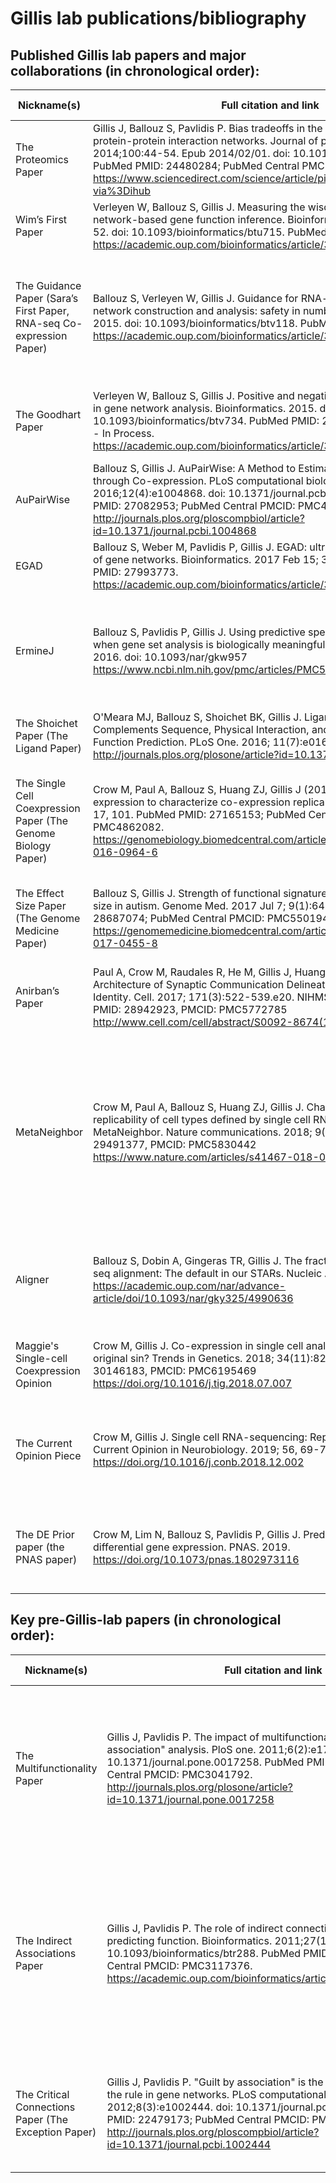 # Gillis lab publications/bibliography

## Published Gillis lab papers and major collaborations (in chronological order):

| Nickname(s)                                                                   |    Full citation  and link                                                                                                                                                                                                                                                                                                                                                 |    Main   Takeaways/Comments                                                                                                                                                                                                                                                                                                                        |    Keywords                                                                                           |
|----------------------------------------------------------------------------------|--------------------------------------------------------------------------------------------------------------------------------------------------------------------------------------------------------------------------------------------------------------------------------------------------------------------------------------------------------------------------|-----------------------------------------------------------------------------------------------------------------------------------------------------------------------------------------------------------------------------------------------------------------------------------------------------------------------------------------------------|-------------------------------------------------------------------------------------------------------|
|    The   Proteomics Paper                                                        |    Gillis   J, Ballouz S, Pavlidis P. Bias tradeoffs in the creation and analysis of   protein-protein interaction networks. Journal of proteomics. 2014;100:44-54.   Epub 2014/02/01. doi: 10.1016/j.jprot.2014.01.020. PubMed PMID: 24480284;   PubMed Central PMCID: PMC3972268.   https://www.sciencedirect.com/science/article/pii/S1874391914000384?via%3Dihub     |    -         Biases in PPI data due to prey/bait selection                                                                                                                                                                                                                                                                                          |    Protein–protein   interaction, Co-expression, Bias, Gene Ontology, Networks, Multifunctionality    |
|    Wim’s   First Paper                                                           |    Verleyen   W, Ballouz S, Gillis J. Measuring the wisdom of the crowds in network-based   gene function inference. Bioinformatics. 2015;31(5):745-52. doi:   10.1093/bioinformatics/btu715. PubMed PMID: 25359890.   https://academic.oup.com/bioinformatics/article/31/5/745/317877                                                                                   |    -         Data is more important than methods                                                                                                                                                                                                                                                                                                    |    Machine   learning                                                                                 |
|    The   Guidance Paper   (Sara’s   First Paper, RNA-seq Co-expression Paper)    |    Ballouz   S, Verleyen W, Gillis J. Guidance for RNA-seq co-expression network   construction and analysis: safety in numbers. Bioinformatics. 2015. doi: 10.1093/bioinformatics/btv118.   PubMed PMID: 25717192.   https://academic.oup.com/bioinformatics/article/31/13/2123/196230                                                                                  |    -            It’s important to have lots of data   -            Microarray coexpression and RNA-seq coexpression are   similar except that low expressing genes form strong modules in microarray   but not RNA-seq networks                                                                                                                     |    RNA-seq,   microarray, coexpression, human, replicability, network analysis                        |
|    The   Goodhart Paper                                                          |    Verleyen   W, Ballouz S, Gillis J. Positive and negative forms of replicability in gene   network analysis. Bioinformatics. 2015. doi: 10.1093/bioinformatics/btv734.   PubMed PMID: 26668004. PMC Journal - In Process.   https://academic.oup.com/bioinformatics/article/32/7/1065/1744280                                                                          |    -         Replicability can occur for uninteresting reasons (e.g.   data re-use)                                                                                                                                                                                                                                                                 |    Machine   learning, replicability, network analysis, generalization                                |
|    AuPairWise                                                                    |    Ballouz   S, Gillis J. AuPairWise: A Method to Estimate RNA-Seq Replicability through   Co-expression. PLoS computational biology. 2016;12(4):e1004868. doi:   10.1371/journal.pcbi.1004868. PubMed PMID: 27082953; PubMed Central PMCID:   PMC4833304.   http://journals.plos.org/ploscompbiol/article?id=10.1371/journal.pcbi.1004868                               |    -         Higher coexpression of selected gene-pairs over random   gene-pairs can be used for RNA-seq quality control                                                                                                                                                                                                                            |    Software,   coexpression                                                                           |
|    EGAD                                                                          |    Ballouz   S, Weber M, Pavlidis P, Gillis J. EGAD: ultra-fast functional analysis of   gene networks. Bioinformatics. 2017 Feb 15; 33(4):612-614. PubMed PMID:   27993773.   https://academic.oup.com/bioinformatics/article/33/4/612/2664343                                                                                                                          |    -         Bioconductor package for neighbor voting and other   assorted functions                                                                                                                                                                                                                                                                |    Software,   network analysis                                                                       |
|    ErmineJ                                                                       |    Ballouz   S, Pavlidis P, Gillis J. Using predictive specificity to determine when gene   set analysis is biologically meaningful. Nucleic Acids Research. 2016. doi:   10.1093/nar/gkw957    https://www.ncbi.nlm.nih.gov/pmc/articles/PMC5389513/                                                                                                                    |    -         Specificity and robustness are useful heuristics to   identify reliable enrichment results.     -         We can use multifunctionality as a way of targeting   specificity and robustness.                                                                                                                                            |    Enrichment   analysis, GO                                                                          |
|    The   Shoichet Paper   (The   Ligand Paper)                                   |    O'Meara   MJ, Ballouz S, Shoichet BK, Gillis J. Ligand Similarity Complements Sequence,   Physical Interaction, and Co-Expression for Gene Function Prediction. PLoS   One. 2016; 11(7):e0160098. PMID: 27467773.   http://journals.plos.org/plosone/article?id=10.1371/journal.pone.0160098                                                                          |    -         Ligand similarity contains different information than   other networks.                                                                                                                                                                                                                                                                |    Collaboration,   coexpression, gene function                                                       |
|    The   Single Cell Coexpression Paper (The Genome Biology Paper)               |    Crow   M, Paul A, Ballouz S, Huang ZJ, Gillis J (2016) Exploiting single-cell   expression to characterize co-expression replicability. Genome Biology 17,   101. PubMed PMID: 27165153; PubMed Central PMCID: PMC4862082.   https://genomebiology.biomedcentral.com/articles/10.1186/s13059-016-0964-6                                                               |    -            Single cell RNA-seq coexpression aggregation ~ bulk   -            Coexpression within cell types ~ across cell types   -            Expression level can predict coexpression, so should test   for this                                                                                                                           |    Single   cell, meta-analysis, coexpression, Brainspan, control experiments, novel data             |
|    The   Effect Size Paper (The Genome Medicine Paper)                           |    Ballouz   S, Gillis J. Strength of functional signature correlates with effect size in   autism. Genome Med. 2017 Jul 7; 9(1):64. PubMed PMID: 28687074; PubMed   Central PMCID: PMC5501949.   https://genomemedicine.biomedcentral.com/articles/10.1186/s13073-017-0455-8                                                                                            |    -         The more strongly a gene is associated with a disease,   the more likely it is to show functional convergence.                                                                                                                                                                                                                         |    Expression,   functional enrichment, disease, genetics, autism, Brainspan                          |
|    Anirban’s   Paper                                                             |    Paul   A, Crow M, Raudales R, He M, Gillis J, Huang ZJ. Transcriptional Architecture   of Synaptic Communication Delineates GABAergic Neuron Identity. Cell. 2017;   171(3):522-539.e20. NIHMSID: NIHMS927502, PMID: 28942923, PMCID: PMC5772785   http://www.cell.com/cell/abstract/S0092-8674(17)30990-X                                                            |    -            Gene sets related to synaptic function show   characteristic expression patterns within interneuron subtypes                                                                                                                                                                                                                        |    Single   cell, collaboration, brain, novel data                                                    |
|    MetaNeighbor                                                                  |    Crow   M, Paul A, Ballouz S, Huang ZJ, Gillis J. Characterizing the replicability of   cell types defined by single cell RNA-sequencing data using MetaNeighbor.   Nature communications. 2018; 9(1):884. PMID: 29491377, PMCID: PMC5830442   https://www.nature.com/articles/s41467-018-03282-0                                                                      |    -            Cell type transcriptional profiles are replicable across   studies   -            When predicting cell identity, almost any set of genes   can be used to improve performance above chance   -            Highly variable genes are generally useful, even when   cell types are rare or only subtly different from the outgroup    |    Single   cell, meta-analysis, brain, software                                                      |
|    Aligner                                                                       |    Ballouz   S, Dobin A, Gingeras TR, Gillis J. The fractured landscape of RNA-seq   alignment: The default in our STARs. Nucleic Acids Research.     https://academic.oup.com/nar/advance-article/doi/10.1093/nar/gky325/4990636                                                                                                                                        |    -            Exact expression is hard to get right, statistical   differences are easy   -            Most parameter choices are fine, but our ways of telling   what is fine are overly technical.                                                                                                                                              |    RNA-seq,   STAR, software, meta-analysis, collaboration                                            |
|    Maggie's Single-cell Coexpression Opinion                                                                       |    Crow M, Gillis J. Co-expression in single cell analysis: Saving grace or original sin? Trends in Genetics. 2018; 34(11):823-831. PMID: 30146183, PMCID: PMC6195469   https://doi.org/10.1016/j.tig.2018.07.007                                                                                                                                        |    -            Single-cell RNA-seq only works because of coexpression.   -            At some point this will fail.                                                                                                                                              |    Single cell, coexpression, marker genes, causality, opinion
|    The Current Opinion Piece                                                                       |    Crow M, Gillis J. Single cell RNA-sequencing: Replicability of cell types. Current Opinion in Neurobiology. 2019; 56, 69-77.     https://doi.org/10.1016/j.conb.2018.12.002                                                                                                                                        |    -            What is a cell type? Transcription alone is not sufficient to establish whether a cluster has a unique function, but replicability of profiles is a good first step.                                                                                                                                            |    Single cell, replicability, causality
|    The DE Prior paper (the PNAS paper)                                                                       |    Crow M, Lim N, Ballouz S, Pavlidis P, Gillis J. Predictability of human differential gene expression. PNAS. 2019.     https://doi.org/10.1073/pnas.1802973116                                                                                                                                       |    -           Some genes are more likely to be DE than others.   -            Knowing this can help you interpret the plausibility and specificity of your DE hit list.                                                                                                                                              |    Expression, meta-analysis, collaboration, Gemma, functional enrichment 

## Key pre-Gillis-lab papers (in chronological order): 

| Nickname(s)                                                   |    Full citation and link                                                                                                                                                                                                                                                                                                                               |    Main   Takeaways/Comments                                                                                                                                                                                                                                                                                                                                                     |    Keywords                             |
|------------------------------------------------------------------|-------------------------------------------------------------------------------------------------------------------------------------------------------------------------------------------------------------------------------------------------------------------------------------------------------------------------------------------------|------------------------------------------------------------------------------------------------------------------------------------------------------------------------------------------------------------------------------------------------------------------------------------------------------------------------------------------------------------|-----------------------------------------------------------|
|    The   Multifunctionality Paper                                |    Gillis   J, Pavlidis P. The impact of multifunctional genes on "guilt by   association" analysis. PloS one. 2011;6(2):e17258. doi:   10.1371/journal.pone.0017258. PubMed PMID: 21364756; PubMed Central PMCID:   PMC3041792.   http://journals.plos.org/plosone/article?id=10.1371/journal.pone.0017258                                     |    -         A single ranked list of genes is a good predictor for   lots of gene functions (defined as sets)   -         This ranked list is embedded in networks via node degree   -         Sophisticated algorithm performance can be about half   described as reconstructing this list (focusing on PPI data)                                        |    Bias,   gene function, machine learning                |
|    The   Indirect Associations Paper                             |    Gillis   J, Pavlidis P. The role of indirect connections in gene networks in   predicting function. Bioinformatics. 2011;27(13):1860-6. doi:   10.1093/bioinformatics/btr288. PubMed PMID: 21551147; PubMed Central PMCID:   PMC3117376.   https://academic.oup.com/bioinformatics/article/27/13/1860/185863                                 |    -         Algorithms look exactly like neighbor-voting if indirect   connections are given some fractional value   -         This means very fast machine learning can be done by   pre-propagating the network if sparse   -         Co-expression networks can be aggregated to give a   high-performing dense network (no need to make it sparse)    |    Machine   learning, coexpression, network analysis     |
|    The   Critical Connections Paper   (The   Exception Paper)    |    Gillis   J, Pavlidis P. "Guilt by association" is the exception rather than   the rule in gene networks. PLoS computational biology. 2012;8(3):e1002444.   doi: 10.1371/journal.pcbi.1002444. PubMed PMID: 22479173; PubMed Central   PMCID: PMC3315453.   http://journals.plos.org/ploscompbiol/article?id=10.1371/journal.pcbi.1002444     |    -         Single “one-off” connections in PPI networks account for   a lot of the performance missed by multifunctionality.  These connections aren’t “learnable” in any   conventional sense                                                                                                                                                           |    Generalization,   protein-protein interaction          |
